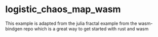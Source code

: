 # logistic_chaos_map_wasm

This example is adapted from the julia fractal example from the wasm-bindgen repo which is a great way to get started with rust and wasm
